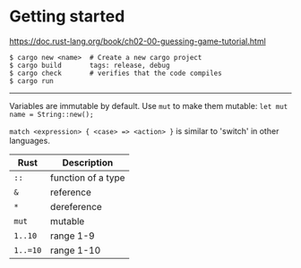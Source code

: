 # Getting started
https://doc.rust-lang.org/book/ch02-00-guessing-game-tutorial.html
```
$ cargo new <name>  # Create a new cargo project
$ cargo build       tags: release, debug
$ cargo check       # verifies that the code compiles
$ cargo run        
```
---
Variables are immutable by default. Use `mut` to make them mutable: `let mut name = String::new();`

`match <expression> { <case> => <action> }` is similar to 'switch' in other languages.

| Rust  | Description |
| ----- | ----------- |
| `::` | function of a type |
| `&` | reference |
| `*` | dereference |
| `mut` | mutable |
| `1..10` | range 1-9 |
| `1..=10` | range 1-10 |


